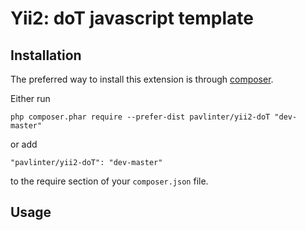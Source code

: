 Yii2: doT javascript template
================

Installation
------------
The preferred way to install this extension is through [composer](http://getcomposer.org/download/).

Either run

```
php composer.phar require --prefer-dist pavlinter/yii2-doT "dev-master"
```

or add

```
"pavlinter/yii2-doT": "dev-master"
```

to the require section of your `composer.json` file.

Usage
-----------------------
